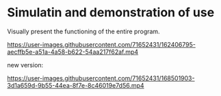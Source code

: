 # Simulatin and demonstration of use

Visually present the functioning of the entire program.


https://user-images.githubusercontent.com/71652431/162406795-aecffb5e-a51a-4a58-b622-54aa217f62af.mp4

new version:


https://user-images.githubusercontent.com/71652431/168501903-3d1a659d-9b55-44ea-8f7e-8c46019e7d56.mp4

